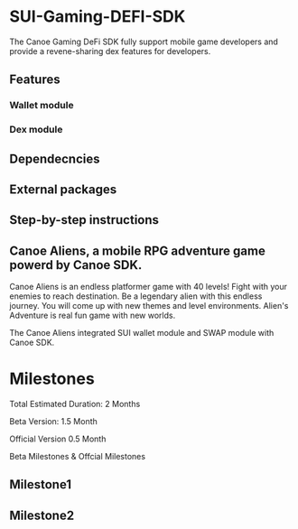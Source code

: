 # SUI-Gaming-DEFI-SDK
The Canoe Gaming DeFi SDK fully support mobile game developers and provide a revene-sharing dex features for developers.

## Features

### Wallet module

### Dex module

## Dependecncies

## External packages

## Step-by-step instructions

## Canoe Aliens, a mobile RPG adventure game powerd by Canoe SDK.

Canoe Aliens is an endless platformer game with 40 levels!  Fight with your enemies to reach destination. Be a legendary alien with this endless journey. You will come up with new themes and level environments. Alien's Adventure is real fun game with new worlds.

The Canoe Aliens integrated SUI wallet module and SWAP module with Canoe SDK.

# Milestones

Total Estimated Duration: 2 Months

Beta Version: 1.5 Month

Official Version 0.5 Month

Beta Milestones & Offcial Milestones

## Milestone1

## Milestone2

